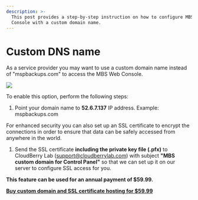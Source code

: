 ```yaml
---
description: >-
  This post provides a step-by-step instruction on how to configure MBS Web
  Console with a custom domain name.
---
```


# Custom DNS name

As a service provider you may want to use a custom domain name instead of "mspbackups.com" to access the MBS Web Console.

![](https://github.com/rzakiev/documentation/tree/825c2f64ff90af49b1daa32930a61d866bc1dc67/.gitbook/assets/image%20%2825%29.png)

To enable this option, perform the following steps:

1. Point your domain name to **52.6.7.137** IP address. Example: mspbackups.com

For enhanced security you can also set up an SSL certificate to encrypt the connections in order to ensure that data can be safely accessed from anywhere in the world.

1. Send the SSL certificate **including the private key file \(.pfx\)** to CloudBerry Lab \([support@cloudberrylab.com](mailto:support@cloudberrylab.com</)\) with subject **"MBS custom domain for Control Panel"** so that we can set up it on our server to configure SSL access for you.

**This feature can be used for an annual payment of $59.99.**

[**Buy custom domain and SSL certificate hosting for $59.99**](https://secure.shareit.com/shareit/checkout.html?productid=300634267)

